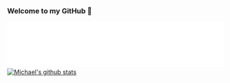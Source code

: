 ### Welcome to my GitHub 👋

<!--
**Mikevocalz/Mikevocalz** is a ✨ _special_ ✨ repository because its `README.md` (this file) appears on your GitHub profile.

Here are some ideas to get you started:

- 🔭 I’m currently working on ...
- 🌱 I’m currently learning ...
- 👯 I’m looking to collaborate on ...
- 🤔 I’m looking for help with ...
- 💬 Ask me about ...
- 📫 How to reach me: ...
- 😄 Pronouns: ...
- ⚡ Fun fact: ...
-->

![Michael Allen](logo.svg 'Title')
[![Michael's github stats](https://github-readme-stats.vercel.app/api?username=mikevocalz&count_private=true)](https://github.com/mikevocalz/github-readme-stats)
